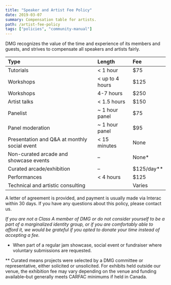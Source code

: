 ```yaml
---
title: "Speaker and Artist Fee Policy"
date: 2019-03-07
summary: Compensation table for artists.
path: /artist-fee-policy
tags: ["policies", "community-manual"]
---
```


DMG recognizes the value of the time and experience of its members and guests, and strives to compensate all speakers and artists fairly.

| Type                                         | Length             | Fee           |
| :------------------------------------------- | :----------------- | :------------ |
| Tutorials                                    | &lt; 1 hour        | $75          |
| Workshops                                    | &lt; up to 4 hours | $125         |
| Workshops                                    | 4-7 hours          | $250         |
| Artist talks                                 | &lt; 1.5 hours     | $150         |
| Panelist                                     | ~ 1 hour panel     | $75          |
| Panel moderation                             | ~ 1 hour panel     | $95          |
| Presentation and Q&A at monthly social event | &lt; 15 minutes    | None          |
| Non-curated arcade and showcase events       | –                  | None*        |
| Curated arcade/exhibition                    | –                  | $125/day** |
| Performances                                 | &lt; 4 hours       | $125         |
| Technical and artistic consulting            |                    | Varies        |

A letter of agreement is provided, and payment is usually made via Interac within 30 days. If you have any questions about this policy, please contact us.

_If you are not a Class A member of DMG or do not consider yourself to be a part of a marginalized identity group, or if you are comfortably able to afford it, we would be grateful if you opted to donate your time instead of accepting a fee._

- When part of a regular jam showcase, social event or fundraiser where voluntary submissions are requested.

** Curated means projects were selected by a DMG committee or representative, either solicited or unsolicited. For exhibits held outside our venue, the exhibition fee may vary depending on the venue and funding available–but generally meets CARFAC minimums if held in Canada.
